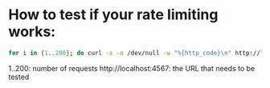# How to test if your rate limiting works:

```bash
for i in {1..200}; do curl -s -o /dev/null -w "%{http_code}\n" http://localhost:4567; done
```

1..200: number of requests
http://localhost:4567: the URL that needs to be tested
